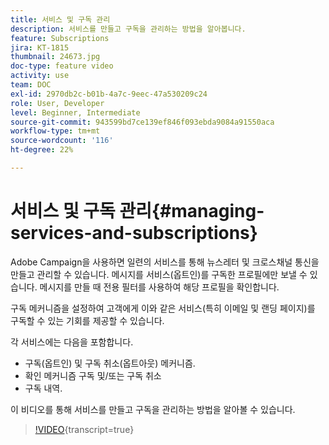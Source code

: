 ```yaml
---
title: 서비스 및 구독 관리
description: 서비스를 만들고 구독을 관리하는 방법을 알아봅니다.
feature: Subscriptions
jira: KT-1815
thumbnail: 24673.jpg
doc-type: feature video
activity: use
team: DOC
exl-id: 2970db2c-b01b-4a7c-9eec-47a530209c24
role: User, Developer
level: Beginner, Intermediate
source-git-commit: 943599bd7ce139ef846f093ebda9084a91550aca
workflow-type: tm+mt
source-wordcount: '116'
ht-degree: 22%

---
```


# 서비스 및 구독 관리{#managing-services-and-subscriptions}

Adobe Campaign을 사용하면 일련의 서비스를 통해 뉴스레터 및 크로스채널 통신을 만들고 관리할 수 있습니다. 메시지를 서비스(옵트인)를 구독한 프로필에만 보낼 수 있습니다. 메시지를 만들 때 전용 필터를 사용하여 해당 프로필을 확인합니다.

구독 메커니즘을 설정하여 고객에게 이와 같은 서비스(특히 이메일 및 랜딩 페이지)를 구독할 수 있는 기회를 제공할 수 있습니다.

각 서비스에는 다음을 포함합니다.

* 구독(옵트인) 및 구독 취소(옵트아웃) 메커니즘.
* 확인 메커니즘 구독 및/또는 구독 취소
* 구독 내역.

이 비디오를 통해 서비스를 만들고 구독을 관리하는 방법을 알아볼 수 있습니다.

>[!VIDEO](https://video.tv.adobe.com/v/24673?learn=on){transcript=true}
